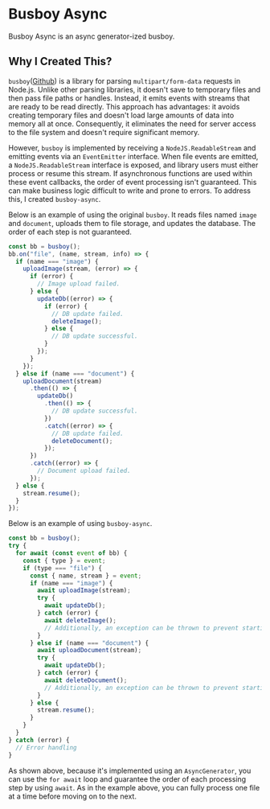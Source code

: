# Busboy Async

Busboy Async is an async generator-ized busboy.

## Why I Created This?

`busboy`([Github](https://github.com/mscdex/busboy)) is a library for parsing `multipart/form-data` requests in Node.js. Unlike other parsing libraries, it doesn't save to temporary files and then pass file paths or handles. Instead, it emits events with streams that are ready to be read directly. This approach has advantages: it avoids creating temporary files and doesn't load large amounts of data into memory all at once. Consequently, it eliminates the need for server access to the file system and doesn't require significant memory.

However, `busboy` is implemented by receiving a `NodeJS.ReadableStream` and emitting events via an `EventEmitter` interface. When file events are emitted, a `NodeJS.ReadableStream` interface is exposed, and library users must either process or resume this stream. If asynchronous functions are used within these event callbacks, the order of event processing isn't guaranteed. This can make business logic difficult to write and prone to errors. To address this, I created `busboy-async`.

Below is an example of using the original `busboy`. It reads files named `image` and `document`, uploads them to file storage, and updates the database. The order of each step is not guaranteed.

```js
const bb = busboy();
bb.on("file", (name, stream, info) => {
  if (name === "image") {
    uploadImage(stream, (error) => {
      if (error) {
        // Image upload failed.
      } else {
        updateDb((error) => {
          if (error) {
            // DB update failed.
            deleteImage();
          } else {
            // DB update successful.
          }
        });
      }
    });
  } else if (name === "document") {
    uploadDocument(stream)
      .then(() => {
        updateDb()
          .then(() => {
            // DB update successful.
          })
          .catch((error) => {
            // DB update failed.
            deleteDocument();
          });
      })
      .catch((error) => {
        // Document upload failed.
      });
  } else {
    stream.resume();
  }
});
```

Below is an example of using `busboy-async`.

```js
const bb = busboy();
try {
  for await (const event of bb) {
    const { type } = event;
    if (type === "file") {
      const { name, stream } = event;
      if (name === "image") {
        await uploadImage(stream);
        try {
          await updateDb();
        } catch (error) {
          await deleteImage();
          // Additionally, an exception can be thrown to prevent starting other file processing.
        }
      } else if (name === "document") {
        await uploadDocument(stream);
        try {
          await updateDb();
        } catch (error) {
          await deleteDocument();
          // Additionally, an exception can be thrown to prevent starting other file processing.
        }
      } else {
        stream.resume();
      }
    }
  }
} catch (error) {
  // Error handling
}
```

As shown above, because it's implemented using an `AsyncGenerator`, you can use the `for await` loop and guarantee the order of each processing step by using `await`. As in the example above, you can fully process one file at a time before moving on to the next.
